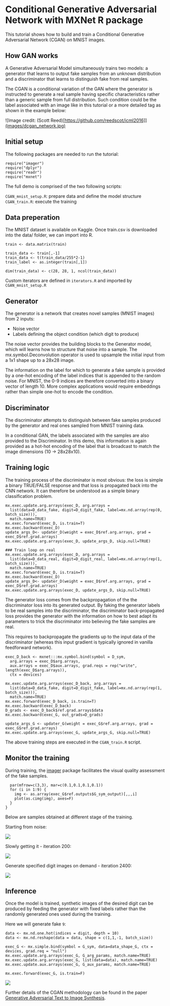 # Conditional Generative Adversarial Network with MXNet R package 

This tutorial shows how to build and train a Conditional Generative Adversarial Network (CGAN) on MNIST images.

## How GAN works
A Generative Adversarial Model simultaneously trains two models: a generator that learns to output fake samples from an unknown distribution and a discriminator that learns to distinguish fake from real samples.

The CGAN is a conditional variation of the GAN where the generator is instructed to generate a real sample having specific characteristics rather than a generic sample from full distribution. Such condition could be the label associated with an image like in this tutorial or a more detailed tag as shown in the example below:

![Image credit: (Scott Reed)[https://github.com/reedscot/icml2016]](images/dcgan_network.jpg)

## Initial setup

The following packages are needed to run the tutorial:

```
require("imager")
require("dplyr")
require("readr")
require("mxnet")
```

The full demo is comprised of the two following scripts:

```CGAN_mnist_setup.R```: prepare data and define the model structure
```CGAN_train.R```: execute the training

## Data preperation

The MNIST dataset is available on Kaggle. Once train.csv is downloaded into the data/ folder, we can import into R.

```train <- read_csv('data/train.csv')
train <- data.matrix(train)

train_data <- train[,-1]
train_data <- t(train_data/255*2-1)
train_label <- as.integer(train[,1])

dim(train_data) <- c(28, 28, 1, ncol(train_data))
```
Custom iterators are defined in ```iterators.R``` and imported by ```CGAN_mnist_setup.R```

## Generator
The generator is a network that creates novel samples (MNIST images) from 2 inputs:

- Noise vector
- Labels defining the object condition (which digit to produce)

The noise vector provides the building blocks to the Generator model, which will learns how to structure that noise into a sample. The mx.symbol.Deconvolution operator is used to upsample the initial input from a 1x1 shape up to a 28x28 image.

The information on the label for which to generate a fake sample is provided by a one-hot encoding of the label indices that is appended to the random noise. For MNIST, the 0-9 indices are therefore converted into a binary vector of length 10. More complex applications would require embeddings rather than simple one-hot to encode the condition.

## Discriminator
The discriminator attempts to distinguish between fake samples produced by the generator and real ones sampled from MNIST training data.

In a conditional GAN, the labels associated with the samples are also provided to the Discriminator. In this demo, this information is again provided as a hot-hot encoding of the label that is broadcast to match the image dimensions (10 -> 28x28x10).

## Training logic
The training process of the discriminator is most obvious: the loss is simple a binary TRUE/FALSE response and that loss is propagated back into the CNN network. It can therefore be understood as a simple binary classification problem.

```### Train loop on fake
mx.exec.update.arg.arrays(exec_D, arg.arrays = 
  list(data=D_data_fake, digit=D_digit_fake, label=mx.nd.array(rep(0, batch_size))), 
  match.name=TRUE)
mx.exec.forward(exec_D, is.train=T)
mx.exec.backward(exec_D)
update_args_D<- updater_D(weight = exec_D$ref.arg.arrays, grad = exec_D$ref.grad.arrays)
mx.exec.update.arg.arrays(exec_D, update_args_D, skip.null=TRUE)

### Train loop on real
mx.exec.update.arg.arrays(exec_D, arg.arrays = 
  list(data=D_data_real, digit=D_digit_real, label=mx.nd.array(rep(1, batch_size))), 
  match.name=TRUE)
mx.exec.forward(exec_D, is.train=T)
mx.exec.backward(exec_D)
update_args_D<- updater_D(weight = exec_D$ref.arg.arrays, grad = exec_D$ref.grad.arrays)
mx.exec.update.arg.arrays(exec_D, update_args_D, skip.null=TRUE)
```

The generator loss comes from the backpropagation of the the discriminator loss into its generated output. By faking the generator labels to be real samples into the discriminator, the discriminator back-propagated loss provides the generator with the information on how to best adapt its parameters to trick the discriminator into believing the fake samples are real.

This requires to backpropagate the gradients up to the input data of the discriminator (whereas this input gradient is typically ignored in vanilla feedforward network).

```### Update Generator weights - use a seperate executor for writing data gradients
exec_D_back <- mxnet:::mx.symbol.bind(symbol = D_sym, 
  arg.arrays = exec_D$arg.arrays, 
  aux.arrays = exec_D$aux.arrays, grad.reqs = rep("write", length(exec_D$arg.arrays)), 
  ctx = devices)

mx.exec.update.arg.arrays(exec_D_back, arg.arrays = 
  list(data=D_data_fake, digit=D_digit_fake, label=mx.nd.array(rep(1, batch_size))), 
  match.name=TRUE)
mx.exec.forward(exec_D_back, is.train=T)
mx.exec.backward(exec_D_back)
D_grads <- exec_D_back$ref.grad.arrays$data
mx.exec.backward(exec_G, out_grads=D_grads)

update_args_G <- updater_G(weight = exec_G$ref.arg.arrays, grad = exec_G$ref.grad.arrays)
mx.exec.update.arg.arrays(exec_G, update_args_G, skip.null=TRUE)
```

The above training steps are executed in the ```CGAN_train.R``` script.

## Monitor the training

During training, the [imager](http://dahtah.github.io/imager/) package facilitates the visual quality assessment of the fake samples.

```if (iteration==1 | iteration %% 100==0){
  par(mfrow=c(3,3), mar=c(0.1,0.1,0.1,0.1))
  for (i in 1:9) {
    img <- as.array(exec_G$ref.outputs$G_sym_output)[,,,i]
    plot(as.cimg(img), axes=F)
  }
}
```
Below are samples obtained at different stage of the training.

Starting from noise:

![](images/CGAN_1.png)

Slowly getting it - iteration 200:

![](images/CGAN_200.png)

Generate specified digit images on demand - iteration 2400:

![](images/CGAN_2400.png)

## Inference

Once the model is trained, synthetic images of the desired digit can be produced by feeding the generator with fixed labels rather than the randomly generated ones used during the training.

Here we will generate fake ```9```:

```digit <- mx.nd.array(rep(9, times=batch_size))
data <- mx.nd.one.hot(indices = digit, depth = 10)
data <- mx.nd.reshape(data = data, shape = c(1,1,-1, batch_size))

exec_G <- mx.simple.bind(symbol = G_sym, data=data_shape_G, ctx = devices, grad.req = "null")
mx.exec.update.arg.arrays(exec_G, G_arg_params, match.name=TRUE)
mx.exec.update.arg.arrays(exec_G, list(data=data), match.name=TRUE)
mx.exec.update.aux.arrays(exec_G, G_aux_params, match.name=TRUE)

mx.exec.forward(exec_G, is.train=F)
```
![](images/CGAN_infer_9)

Further details of the CGAN methodology can be found in the paper [Generative Adversarial Text to Image Synthesis](https://arxiv.org/abs/1605.05396).


